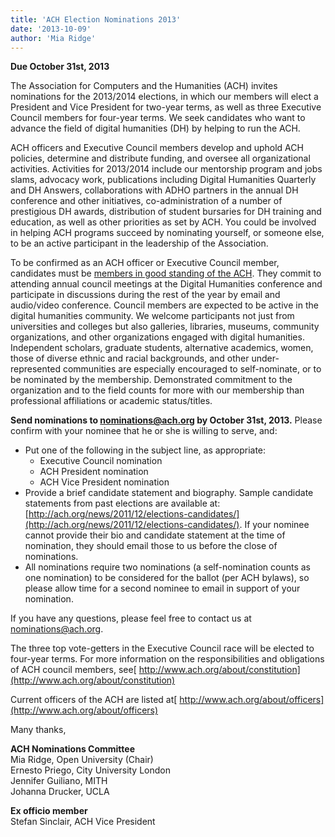 ```yaml
---
title: 'ACH Election Nominations 2013'
date: '2013-10-09'
author: 'Mia Ridge'
---
```

**Due October 31st, 2013**

The Association for Computers and the Humanities (ACH) invites nominations for the 2013/2014 elections, in which our members will elect a President and Vice President for two-year terms, as well as three Executive Council members for four-year terms. We seek candidates who want to advance the field of digital humanities (DH) by helping to run the ACH.

ACH officers and Executive Council members develop and uphold ACH policies, determine and distribute funding, and oversee all organizational activities. Activities for 2013/2014 include our mentorship program and jobs slams, advocacy work, publications including Digital Humanities Quarterly and DH Answers, collaborations with ADHO partners in the annual DH conference and other initiatives, co-administration of a number of prestigious DH awards, distribution of student bursaries for DH training and education, as well as other priorities as set by ACH. You could be involved in helping ACH programs succeed by nominating yourself, or someone else, to be an active participant in the leadership of the Association.

To be confirmed as an ACH officer or Executive Council member, candidates must be [members in good standing of the ACH](https://members.ach.org/). They commit to attending annual council meetings at the Digital Humanities conference and participate in discussions during the rest of the year by email and audio/video conference. Council members are expected to be active in the digital humanities community. We welcome participants not just from universities and colleges but also galleries, libraries, museums, community organizations, and other organizations engaged with digital humanities. Independent scholars, graduate students, alternative academics, women, those of diverse ethnic and racial backgrounds, and other under-represented communities are especially encouraged to self-nominate, or to be nominated by the membership. Demonstrated commitment to the organization and to the field counts for more with our membership than professional affiliations or academic status/titles.

**Send nominations to [nominations@ach.org](nominations@ach.org) by October 31st, 2013.** Please confirm with your nominee that he or she is willing to serve, and:

- Put one of the following in the subject line, as appropriate: 
  - Executive Council nomination
  - ACH President nomination
  - ACH Vice President nomination
- Provide a brief candidate statement and biography. Sample candidate statements from past elections are available at: [http://ach.org/news/2011/12/elections-candidates/](http://ach.org/news/2011/12/elections-candidates/). If your nominee cannot provide their bio and candidate statement at the time of nomination, they should email those to us before the close of nominations.
- All nominations require two nominations (a self-nomination counts as one nomination) to be considered for the ballot (per ACH bylaws), so please allow time for a second nominee to email in support of your nomination.

If you have any questions, please feel free to contact us at [nominations@ach.org](nominations@ach.org).

The three top vote-getters in the Executive Council race will be elected to four-year terms. For more information on the responsibilities and obligations of ACH council members, see[ http://www.ach.org/about/constitution](http://www.ach.org/about/constitution)

Current officers of the ACH are listed at[ http://www.ach.org/about/officers](http://www.ach.org/about/officers)

Many thanks,

**ACH Nominations Committee**  
Mia Ridge, Open University (Chair)  
Ernesto Priego, City University London  
Jennifer Guiliano, MITH  
Johanna Drucker, UCLA

**Ex officio member**  
Stefan Sinclair, ACH Vice President